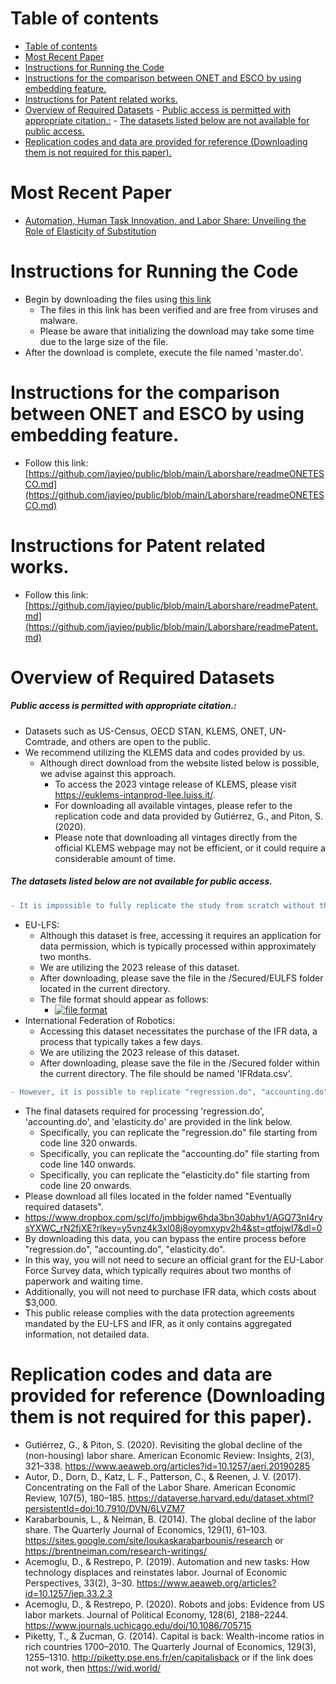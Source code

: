 # Table of contents
- [Table of contents](#table-of-contents)
- [Most Recent Paper](#most-recent-paper)
- [Instructions for Running the Code](#instructions-for-running-the-code)
- [Instructions for the comparison between ONET and ESCO by using embedding feature.](#instructions-for-the-comparison-between-onet-and-esco-by-using-embedding-feature)
- [Instructions for Patent related works.](#instructions-for-patent-related-works)
- [Overview of Required Datasets](#overview-of-required-datasets)
        - [Public access is permitted with appropriate citation.:](#public-access-is-permitted-with-appropriate-citation)
        - [The datasets listed below are not available for public access.](#the-datasets-listed-below-are-not-available-for-public-access)
- [Replication codes and data are provided for reference (Downloading them is not required for this paper).](#replication-codes-and-data-are-provided-for-reference-downloading-them-is-not-required-for-this-paper)

# Most Recent Paper
  * [Automation, Human Task Innovation, and Labor Share: Unveiling the Role of Elasticity of Substitution](https://github.com/ubuzuz/public/blob/main/LaborShare/Automation_Human_Task_Innovation_and_Labor_Share.pdf)
# Instructions for Running the Code
  * Begin by downloading the files using [this link](https://www.dropbox.com/scl/fo/1pp7avt06esszoz1fju2b/AFS-SxHLbvrlEdmdIulogEE?rlkey=fvszr2ab7igw83xr7pd51vn2u&st=9ss50nq6&dl=0)
    * The files in this link has been verified and are free from viruses and malware.
    * Please be aware that initializing the download may take some time due to the large size of the file.
  * After the download is complete, execute the file named 'master.do'.

# Instructions for the comparison between ONET and ESCO by using embedding feature. 
  * Follow this link: [https://github.com/jayjeo/public/blob/main/Laborshare/readmeONETESCO.md](https://github.com/jayjeo/public/blob/main/Laborshare/readmeONETESCO.md)
  
# Instructions for Patent related works. 
  * Follow this link: [https://github.com/jayjeo/public/blob/main/Laborshare/readmePatent.md](https://github.com/jayjeo/public/blob/main/Laborshare/readmePatent.md)

# Overview of Required Datasets
##### Public access is permitted with appropriate citation.:
  * Datasets such as US-Census, OECD STAN, KLEMS, ONET, UN-Comtrade, and others are open to the public. 
  * We recommend utilizing the KLEMS data and codes provided by us.
    * Although direct download from the website listed below is possible, we advise against this approach.
      * To access the 2023 vintage release of KLEMS, please visit https://euklems-intanprod-llee.luiss.it/.
      * For downloading all available vintages, please refer to the replication code and data provided by Gutiérrez, G., and Piton, S. (2020).
      * Please note that downloading all vintages directly from the official KLEMS webpage may not be efficient, or it could require a considerable amount of time.
##### The datasets listed below are not available for public access.
```diff
- It is impossible to fully replicate the study from scratch without the datasets listed below.
```
  * EU-LFS:
    * Although this dataset is free, accessing it requires an application for data permission, which is typically processed within approximately two months.
    * We are utilizing the 2023 release of this dataset.
    * After downloading, please save the file in the /Secured/EULFS folder located in the current directory.
    * The file format should appear as follows:
      * [![file format](https://github.com/jayjeo/public/raw/main/Laborshare/format.png)](#features)
  * International Federation of Robotics:
    * Accessing this dataset necessitates the purchase of the IFR data, a process that typically takes a few days.
    * We are utilizing the 2023 release of this dataset.
    * After downloading, please save the file in the /Secured folder within the current directory. The file should be named 'IFRdata.csv'.

```diff
- However, it is possible to replicate "regression.do", "accounting.do", "elasticity.do". 
```
  * The final datasets required for processing 'regression.do', 'accounting.do', and 'elasticity.do' are provided in the link below.
    * Specifically, you can replicate the "regression.do" file starting from code line 320 onwards.
    * Specifically, you can replicate the "accounting.do" file starting from code line 140 onwards.
    * Specifically, you can replicate the "elasticity.do" file starting from code line 20 onwards.
  * Please download all files located in the folder named "Eventually required datasets".
  * https://www.dropbox.com/scl/fo/jmbbjgw6hda3bn30abhv1/AGQ73nI4rysYXWC_rN2fjXE?rlkey=y5vnz4k3xl08j8oyomxypv2h4&st=qtfojwl7&dl=0
  * By downloading this data, you can bypass the entire process before "regression.do", "accounting.do", "elasticity.do". 
  * In this way, you will not need to secure an official grant for the EU-Labor Force Survey data, which typically requires about two months of paperwork and waiting time. 
  * Additionally, you will not need to purchase IFR data, which costs about $3,000. 
  * This public release complies with the data protection agreements mandated by the EU-LFS and IFR, as it only contains aggregated information, not detailed data.

# Replication codes and data are provided for reference (Downloading them is not required for this paper). 
* Gutiérrez, G., & Piton, S. (2020). Revisiting the global decline of the (non-housing) labor share. American Economic Review: Insights, 2(3), 321–338.
https://www.aeaweb.org/articles?id=10.1257/aeri.20190285
* Autor, D., Dorn, D., Katz, L. F., Patterson, C., & Reenen, J. V. (2017). Concentrating on the Fall of the Labor Share. American Economic Review, 107(5), 180–185.
https://dataverse.harvard.edu/dataset.xhtml?persistentId=doi:10.7910/DVN/6LVZM7
* Karabarbounis, L., & Neiman, B. (2014). The global decline of the labor share. The Quarterly Journal of Economics, 129(1), 61–103.
https://sites.google.com/site/loukaskarabarbounis/research  or  https://brentneiman.com/research-writings/
* Acemoglu, D., & Restrepo, P. (2019). Automation and new tasks: How technology displaces and reinstates labor. Journal of Economic Perspectives, 33(2), 3–30.
https://www.aeaweb.org/articles?id=10.1257/jep.33.2.3
* Acemoglu, D., & Restrepo, P. (2020). Robots and jobs: Evidence from US labor markets. Journal of Political Economy, 128(6), 2188–2244.
https://www.journals.uchicago.edu/doi/10.1086/705715
* Piketty, T., & Zucman, G. (2014). Capital is back: Wealth-income ratios in rich countries 1700–2010. The Quarterly Journal of Economics, 129(3), 1255–1310.
http://piketty.pse.ens.fr/en/capitalisback or if the link does not work, then https://wid.world/

